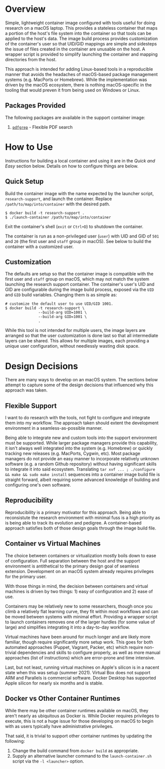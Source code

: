 # Overview

Simple, lightweight container image configured with tools useful for doing
research on a macOS laptop.  This provides a stateless container that maps
a portion of the host's file system into the container so that tools can be
applied to the host's data.  The image build process provides customization
of the container's user so that UID/GID mappings are simple and sidesteps the
issue of files created in the container are unusable on the host.  A wrapper
script is provided to simplify launching the container and mapping directories
from the host.

This approach is intended for adding Linux-based tools in a reproducible manner
that avoids the headaches of macOS-based package management systems
(e.g. MacPorts or Homebrew).  While the implementation was driven by the macOS
ecosystem, there is nothing macOS-specific in the tooling that would preven it
from being used on Windows or Linux.

## Packages Provided

The following packages are available in the support container image:

1. [`pdfgrep`](https://pdfgrep.org/) - Flexible PDF search

# How to Use

Instructions for building a local container and using it are in the *Quick and
Easy* section below.  Details on how to configure things are below.

## Quick Setup

Build the container image with the name expected by the launcher script,
`research-support`, and launch the container.  Replace
`/path/to/map/into/container` with the desired path.

``` shell
$ docker build -t research-support .
$ ./launch-container /path/to/map/into/container
```

Exit the container's shell (`exit` or `Ctrl+D`) to shutdown the container.

The container is run as a non-privileged user (`user`) with UID and GID of
`501` and `20` (the first user and `staff` group in macOS).  See below to
build the container with a customized user.

## Customization

The defaults are setup so that the container image is compatible with the first
user and `staff` group on macOS, which may not match the system launching the
research support container.  The container's user's UID and GID are configurable
during the image build process, exposed via the `UID` and `GID` build variables.
Changing them is as simple as:

``` shell
# customize the default user to use UID/GID 1001.
$ docker build -t research-support \
               --build-arg UID=1001 \
               --build-arg GID=1001 \
               .
```

While this tool is not intended for multiple users, the image layers are
arranged so that the user customization is done last so that all intermediate
layers can be shared.  This allows for multiple images, each providing a unique
user configuration, without needlessly wasting disk space.

# Design Decisions

There are many ways to develop on an macOS system.  The sections below attempt
to capture some of the design decisions that influenced why this approach was
taken.

## Flexible Support

I want to do research with the tools, not fight to configure and integrate them
into my workflow.  The approach taken should extent the development environment
in a seamless-as-possible manner.

Being able to integrate new and custom tools into the support environment must
be supported.  While larger package managers provide this capability, it isn't
always well integrated into the system (e.g. Homebrew) or quickly tracking new
releases (e.g. MacPorts, Cygwin, etc).  Most package managers do not provide
an easy manner to incorporate relatively unknown software (e.g. a random Github
repository) without having significant skills to integrate it into said
ecosystem.  Translating `tar xvf ... ; ./configure && make && sudo make install`
sequences into a container image build file is straight forward, albeit
requiring some advanced knowledge of building and configuring one's own
software.

## Reproducibility

Reproducibility is a primary motivator for this approach.  Being able to
reconsistute the research environment with minimal fuss is a high priority as is
being able to track its evolution and pedigree.  A container-based approach
satisfies both of those design goals through the image build file.

## Container vs Virtual Machines

The choice between containers or virtualization mostly boils down to ease of
configuration.  Full separation between the host and the support environment is
antithetical to the primary design goal of seamless extension.  Development on
an macOS system already requires privileges for the primary user.

With those things in mind, the decision between containers and virtual machines
is driven by two things: 1) easy of configuration and 2) ease of use.

Containers may be relatively new to some researchers, though once you climb a
relatively flat learning curve, they fit within most workflows and can be
moved between systems with minimal effort.  Providing a wrapper script to launch
containers removes one of the larger hurdles (for some value of large) and
simplifies integrating it into a day-to-day workflow.

Virtual machines have been around for much longer and are likely more familiar,
though require significantly more setup work.  This goes for both automated
approaches (Puppet, Vagrant, Packer, etc) which require non-trivial dependencies
and skills to configure properly, as well as more manual approaches (list of
instructions) which are error-prone and time intensive.

Last, but not least, running virtual machines on Apple's silicon is in a nacent
state when this was setup (summer 2021).  Virtual Box does not support ARM and
Parallels is commercial software.  Docker Desktop has supported Apple silicon
for nearly six months and is stable.

## Docker vs Other Container Runtimes

While there may be other container runtimes available on macOS, they aren't
nearly as ubiquitous as Docker is.  While Docker requires privileges to execute,
this is not a huge issue for those developing on macOS to begin with as users
typically have administrative privileges.

That said, it is trivial to support other container runtimes by updating the
following:

1. Change the build command from `docker build` as appropriate.
2. Supply an alternative launcher command to the `launch-container.sh` script
   via the `-l <launcher>` option.
